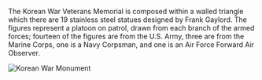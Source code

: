 The Korean War Veterans Memorial is composed within a walled triangle which there are 19 stainless steel statues designed by Frank Gaylord. The figures represent a platoon on patrol, drawn from each branch of the armed forces; fourteen of the figures are from the U.S. Army, three are from the Marine Corps, one is a Navy Corpsman, and one is an Air Force Forward Air Observer.


<img src="/web1-sp/img/korenmonument.JPG" alt="Korean War Monument">
